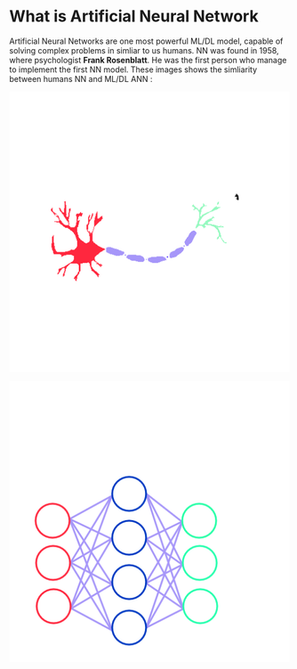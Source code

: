 # What is Artificial Neural Network
Artificial Neural Networks are one most powerful ML/DL model, capable of solving complex problems in simliar 
to us humans. NN was found in 1958, where psychologist 		**Frank Rosenblatt**. He was the first person
who manage to implement the first NN model. These images shows the simliarity between humans NN and ML/DL ANN :

![Description](https://github.com/GameDevRichtofen-G/Everything-about-Neural-Networks-/blob/main/Neuron3.png)

![Description](https://github.com/GameDevRichtofen-G/Everything-about-Neural-Networks-/blob/main/Neuron4.png)
